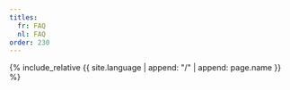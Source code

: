 ```yaml
---
titles:
  fr: FAQ
  nl: FAQ
order: 230
---
```

{% include_relative {{ site.language | append: "/" | append: page.name }} %}

